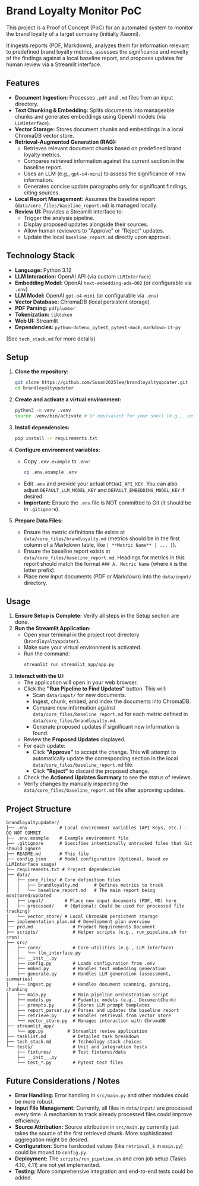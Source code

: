 # Brand Loyalty Monitor PoC

This project is a Proof of Concept (PoC) for an automated system to monitor the brand loyalty of a target company (initially Xiaomi).

It ingests reports (PDF, Markdown), analyzes them for information relevant to predefined brand loyalty metrics, assesses the significance and novelty of the findings against a local baseline report, and proposes updates for human review via a Streamlit interface.

## Features

*   **Document Ingestion:** Processes `.pdf` and `.md` files from an input directory.
*   **Text Chunking & Embedding:** Splits documents into manageable chunks and generates embeddings using OpenAI models (via `LLMInterface`).
*   **Vector Storage:** Stores document chunks and embeddings in a local ChromaDB vector store.
*   **Retrieval-Augmented Generation (RAG):**
    *   Retrieves relevant document chunks based on predefined brand loyalty metrics.
    *   Compares retrieved information against the current section in the baseline report.
    *   Uses an LLM (e.g., `gpt-o4-mini`) to assess the significance of new information.
    *   Generates concise update paragraphs only for significant findings, citing sources.
*   **Local Report Management:** Assumes the baseline report (`data/core_files/baseline_report.md`) is managed locally.
*   **Review UI:** Provides a Streamlit interface to:
    *   Trigger the analysis pipeline.
    *   Display proposed updates alongside their sources.
    *   Allow human reviewers to "Approve" or "Reject" updates.
    *   Update the local `baseline_report.md` directly upon approval.

## Technology Stack

*   **Language:** Python 3.12
*   **LLM Interaction:** OpenAI API (via custom `LLMInterface`)
*   **Embedding Model:** OpenAI `text-embedding-ada-002` (or configurable via `.env`)
*   **LLM Model:** OpenAI `gpt-o4-mini` (or configurable via `.env`)
*   **Vector Database:** ChromaDB (local persistent storage)
*   **PDF Parsing:** `pdfplumber`
*   **Tokenization:** `tiktoken`
*   **Web UI:** Streamlit
*   **Dependencies:** `python-dotenv`, `pytest`, `pytest-mock`, `markdown-it-py`

(See `tech_stack.md` for more details)

## Setup

1.  **Clone the repository:**
    ```bash
    git clone https://github.com/Susan2025lee/brandloyaltyupdater.git
    cd brandloyaltyupdater
    ```
2.  **Create and activate a virtual environment:**
    ```bash
    python3 -m venv .venv
    source .venv/bin/activate # Or equivalent for your shell (e.g., .venv\Scripts\activate on Windows)
    ```
3.  **Install dependencies:**
    ```bash
    pip install -r requirements.txt
    ```
4.  **Configure environment variables:**
    *   Copy `.env.example` to `.env`:
        ```bash
        cp .env.example .env
        ```
    *   Edit `.env` and provide your actual `OPENAI_API_KEY`. You can also adjust `DEFAULT_LLM_MODEL_KEY` and `DEFAULT_EMBEDDING_MODEL_KEY` if desired.
    *   **Important:** Ensure the `.env` file is NOT committed to Git (it should be in `.gitignore`).

5.  **Prepare Data Files:**
    *   Ensure the metric definitions file exists at `data/core_files/brandloyalty.md` (metrics should be in the first column of a Markdown table, like `| **Metric Name** | ... |`).
    *   Ensure the baseline report exists at `data/core_files/baseline_report.md`. Headings for metrics in this report should match the format `### A. Metric Name` (where `A` is the letter prefix).
    *   Place new input documents (PDF or Markdown) into the `data/input/` directory.

## Usage

1.  **Ensure Setup is Complete:** Verify all steps in the Setup section are done.
2.  **Run the Streamlit Application:**
    *   Open your terminal in the project root directory (`brandloyaltyupdater`).
    *   Make sure your virtual environment is activated.
    *   Run the command:
        ```bash
        streamlit run streamlit_app/app.py
        ```
3.  **Interact with the UI:**
    *   The application will open in your web browser.
    *   Click the **"Run Pipeline to Find Updates"** button. This will:
        *   Scan `data/input/` for new documents.
        *   Ingest, chunk, embed, and index the documents into ChromaDB.
        *   Compare new information against `data/core_files/baseline_report.md` for each metric defined in `data/core_files/brandloyalty.md`.
        *   Generate proposed updates if significant new information is found.
    *   Review the **Proposed Updates** displayed.
    *   For each update:
        *   Click **"Approve"** to accept the change. This will attempt to automatically update the corresponding section in the local `data/core_files/baseline_report.md` file.
        *   Click **"Reject"** to discard the proposed change.
    *   Check the **Actioned Updates Summary** to see the status of reviews.
    *   Verify changes by manually inspecting the `data/core_files/baseline_report.md` file after approving updates.

## Project Structure

```
brandloyaltyupdater/
├── .env            # Local environment variables (API Keys, etc.) - DO NOT COMMIT
├── .env.example    # Example environment file
├── .gitignore      # Specifies intentionally untracked files that Git should ignore
├── README.md       # This file
├── config.json     # Model configuration (Optional, based on LLMInterface usage)
├── requirements.txt # Project dependencies
├── data/
│   ├── core_files/ # Core definition files
│   │   ├── brandloyalty.md      # Defines metrics to track
│   │   └── baseline_report.md   # The main report being monitored/updated
│   ├── input/        # Place new input documents (PDF, MD) here
│   ├── processed/    # (Optional: Could be used for processed file tracking)
│   └── vector_store/ # Local ChromaDB persistent storage
├── implementation_plan.md # Development plan overview
├── prd.md               # Product Requirements Document
├── scripts/             # Helper scripts (e.g., run_pipeline.sh for cron)
├── src/
│   ├── core/            # Core utilities (e.g., LLM Interface)
│   │   └── llm_interface.py
│   ├── __init__.py
│   ├── config.py        # Loads configuration from .env
│   ├── embed.py         # Handles text embedding generation
│   ├── generate.py      # Handles LLM generation (assessment, summaries)
│   ├── ingest.py        # Handles document scanning, parsing, chunking
│   ├── main.py          # Main pipeline orchestration script
│   ├── models.py        # Pydantic models (e.g., DocumentChunk)
│   ├── prompts.py       # Stores LLM prompt templates
│   ├── report_parser.py # Parses and updates the baseline report
│   ├── retrieve.py      # Handles retrieval from vector store
│   └── vector_store.py  # Manages interaction with ChromaDB
├── streamlit_app/
│   └── app.py         # Streamlit review application
├── tasklist.md          # Detailed task breakdown
├── tech_stack.md        # Technology stack choices
└── tests/               # Unit and integration tests
    ├── fixtures/        # Test fixtures/data
    ├── __init__.py
    └── test_*.py        # Pytest test files
```

## Future Considerations / Notes

*   **Error Handling:** Error handling in `src/main.py` and other modules could be more robust.
*   **Input File Management:** Currently, all files in `data/input/` are processed every time. A mechanism to track already processed files could improve efficiency.
*   **Source Attribution:** Source attribution in `src/main.py` currently just takes the source of the first retrieved chunk. More sophisticated aggregation might be desired.
*   **Configuration:** Some hardcoded values (like `retrieval_k` in `main.py`) could be moved to `config.py`.
*   **Deployment:** The `scripts/run_pipeline.sh` and cron job setup (Tasks 4.10, 4.11) are not yet implemented.
*   **Testing:** More comprehensive integration and end-to-end tests could be added. 